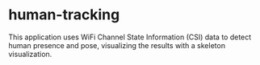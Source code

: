 # human-tracking
This application uses WiFi Channel State Information (CSI) data to detect human presence and pose, visualizing the results with a skeleton visualization.
